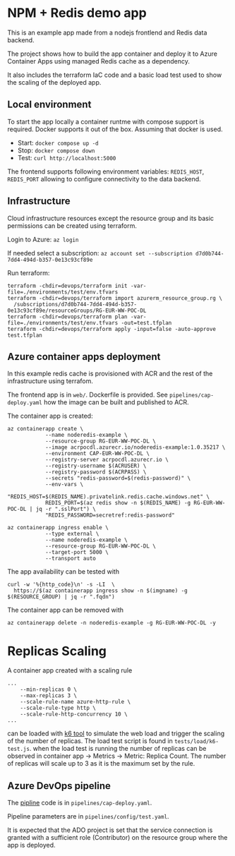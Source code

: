 # NPM + Redis demo app
This is an example app made from a nodejs frontlend and Redis data backend.

The project shows how to build the app container and deploy it to Azure Container Apps using managed Redis cache as a dependency.

It also includes the terraform IaC code and a basic load test used to show the scaling of the deployed app.

## Local environment
To start the app locally a container runtme with compose support is required. Docker supports it out of the box. Assuming that docker is used.

* Start: `docker compose up -d`
* Stop: `docker compose down`
* Test: `curl http://localhost:5000`

The frontend supports following environment variables: `REDIS_HOST`, `REDIS_PORT` allowing to configure connectivity to the data backend.

## Infrastructure
Cloud infrastructure resources except the resource group and its basic permissions can be created using terraform.

Login to Azure: `az login`

If needed select a subscription: `az account set --subscription d7d0b744-7dd4-494d-b357-0e13c93cf89e`

Run terraform:
```
terraform -chdir=devops/terraform init -var-file=./environments/test/env.tfvars
terraform -chdir=devops/terraform import azurerm_resource_group.rg \
  /subscriptions/d7d0b744-7dd4-494d-b357-0e13c93cf89e/resourceGroups/RG-EUR-WW-POC-DL
terraform -chdir=devops/terraform plan -var-file=./environments/test/env.tfvars -out=test.tfplan
terraform -chdir=devops/terraform apply -input=false -auto-approve test.tfplan
```

## Azure container apps deployment
In this example redis cache is provisioned with ACR and the rest of the infrastructure using terrafom.

The frontend app is in `web/`. Dockerfile is provided. See `pipelines/cap-deploy.yaml` how the image can be built and published to ACR.

The container app is created:
```
az containerapp create \
            --name noderedis-example \
            --resource-group RG-EUR-WW-POC-DL \
            --image acrpocdl.azurecr.io/noderedis-example:1.0.35217 \
            --environment CAP-EUR-WW-POC-DL \
            --registry-server acrpocdl.azurecr.io \
            --registry-username $(ACRUSER) \
            --registry-password $(ACRPASS) \
            --secrets "redis-password=$(redis-password)" \
            --env-vars \
            "REDIS_HOST=$(REDIS_NAME).privatelink.redis.cache.windows.net" \
            REDIS_PORT=$(az redis show -n $(REDIS_NAME) -g RG-EUR-WW-POC-DL | jq -r ".sslPort") \
            "REDIS_PASSWORD=secretref:redis-password"

az containerapp ingress enable \
            --type external \
            --name noderedis-example \
            --resource-group RG-EUR-WW-POC-DL \
            --target-port 5000 \
            --transport auto
```
The app availability can be tested with
```
curl -w '%{http_code}\n' -s -LI  \
  https://$(az containerapp ingress show -n $(imgname) -g $(RESOURCE_GROUP) | jq -r ".fqdn")
```

The container app can be removed with
```
az containerapp delete -n noderedis-example -g RG-EUR-WW-POC-DL -y
```
# Replicas Scaling
A container app created with a scaling rule
```
...
    --min-replicas 0 \
    --max-replicas 3 \
    --scale-rule-name azure-http-rule \
    --scale-rule-type http \
    --scale-rule-http-concurrency 10 \
...
```
can be loaded with [k6 tool](https://k6.io/) to simulate the web load and trigger the scaling of the number of replicas. The load test script is found in `tests/load/k6-test.js`. when the load test is running the number of replicas can be observed in container app -> Metrics -> Metric: Replica Count. The number of replicas will scale up to 3 as it is the maximum set by the rule.
## Azure DevOps pipeline
The [pipline](https://dev.azure.com/TAGDataAI/Common/_build?definitionId=322&_a=summary) code is in `pipelines/cap-deploy.yaml`.

Pipeline parameters are in `pipelines/config/test.yaml`.

It is expected that the ADO project is set that the service connection is granted with a sufficient role (Contributor) on the resource group where the app is deployed.
